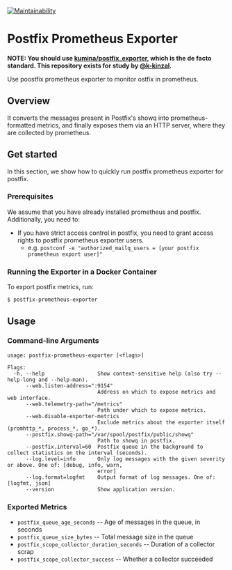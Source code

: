 [![Maintainability](https://api.codeclimate.com/v1/badges/09d87b74d2f9cd86fa5e/maintainability)](https://codeclimate.com/github/k-kinzal/postfix-prometheus-exporter/maintainability)

# Postfix Prometheus Exporter

**NOTE: You should use [kumina/postfix_exporter](https://github.com/kumina/postfix_exporter), which is the de facto standard. This repository exists for study by [@k-kinzal](https://github.com/k-kinzal).**

Use poostfix prometheus exporter to monitor ostfix in prometheus.

## Overview

It converts the messages present in Postfix's showq into prometheus-formatted metrics, and finally exposes them via an HTTP server, where they are collected by prometheus.

## Get started

In this section, we show how to quickly run postfix prometheus exporter for postfix.

### Prerequisites

We assume that you have already installed prometheus and postfix. Additionally, you need to:

- If you have strict access control in postfix, you need to grant access rights to postfix prometheus exporter users.
    - e.g. `postconf -e "authorized_mailq_users = [your postfix prometheus export user]"`

### Running the Exporter in a Docker Container

To export postfix metrics, run:
```
$ postfix-prometheus-exporter
```

## Usage

### Command-line Arguments

```
usage: postfix-prometheus-exporter [<flags>]

Flags:
  -h, --help                 Show context-sensitive help (also try --help-long and --help-man).
      --web.listen-address=":9154"  
                             Address on which to expose metrics and web interface.
      --web.telemetry-path="/metrics"  
                             Path under which to expose metrics.
      --web.disable-exporter-metrics  
                             Exclude metrics about the exporter itself (promhttp_*, process_*, go_*).
      --postfix.showq-path="/var/spool/postfix/public/showq"  
                             Path to showq in postfix.
      --postfix.interval=60  Postfix queue in the background to collect statistics on the interval (seconds).
      --log.level=info       Only log messages with the given severity or above. One of: [debug, info, warn,
                             error]
      --log.format=logfmt    Output format of log messages. One of: [logfmt, json]
      --version              Show application version.
```

### Exported Metrics

- `postfix_queue_age_seconds` -- Age of messages in the queue, in seconds
- `postfix_queue_size_bytes` -- Total message size in the queue
- `postfix_scope_collector_duration_seconds` -- Duration of a collector scrap
- `postfix_scope_collector_success` -- Whether a collector succeeded